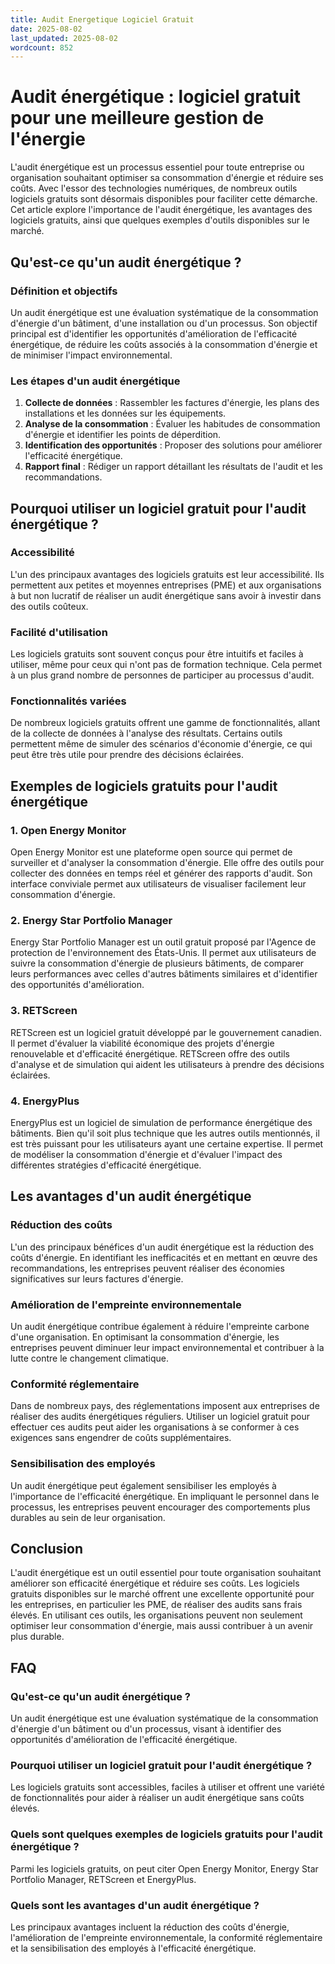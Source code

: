 ```yaml
---
title: Audit Energetique Logiciel Gratuit
date: 2025-08-02
last_updated: 2025-08-02
wordcount: 852
---
```


# Audit énergétique : logiciel gratuit pour une meilleure gestion de l'énergie

L'audit énergétique est un processus essentiel pour toute entreprise ou organisation souhaitant optimiser sa consommation d'énergie et réduire ses coûts. Avec l'essor des technologies numériques, de nombreux outils logiciels gratuits sont désormais disponibles pour faciliter cette démarche. Cet article explore l'importance de l'audit énergétique, les avantages des logiciels gratuits, ainsi que quelques exemples d'outils disponibles sur le marché.

## Qu'est-ce qu'un audit énergétique ?

### Définition et objectifs

Un audit énergétique est une évaluation systématique de la consommation d'énergie d'un bâtiment, d'une installation ou d'un processus. Son objectif principal est d'identifier les opportunités d'amélioration de l'efficacité énergétique, de réduire les coûts associés à la consommation d'énergie et de minimiser l'impact environnemental.

### Les étapes d'un audit énergétique

1. **Collecte de données** : Rassembler les factures d'énergie, les plans des installations et les données sur les équipements.
2. **Analyse de la consommation** : Évaluer les habitudes de consommation d'énergie et identifier les points de déperdition.
3. **Identification des opportunités** : Proposer des solutions pour améliorer l'efficacité énergétique.
4. **Rapport final** : Rédiger un rapport détaillant les résultats de l'audit et les recommandations.

## Pourquoi utiliser un logiciel gratuit pour l'audit énergétique ?

### Accessibilité

L'un des principaux avantages des logiciels gratuits est leur accessibilité. Ils permettent aux petites et moyennes entreprises (PME) et aux organisations à but non lucratif de réaliser un audit énergétique sans avoir à investir dans des outils coûteux.

### Facilité d'utilisation

Les logiciels gratuits sont souvent conçus pour être intuitifs et faciles à utiliser, même pour ceux qui n'ont pas de formation technique. Cela permet à un plus grand nombre de personnes de participer au processus d'audit.

### Fonctionnalités variées

De nombreux logiciels gratuits offrent une gamme de fonctionnalités, allant de la collecte de données à l'analyse des résultats. Certains outils permettent même de simuler des scénarios d'économie d'énergie, ce qui peut être très utile pour prendre des décisions éclairées.

## Exemples de logiciels gratuits pour l'audit énergétique

### 1. Open Energy Monitor

Open Energy Monitor est une plateforme open source qui permet de surveiller et d'analyser la consommation d'énergie. Elle offre des outils pour collecter des données en temps réel et générer des rapports d'audit. Son interface conviviale permet aux utilisateurs de visualiser facilement leur consommation d'énergie.

### 2. Energy Star Portfolio Manager

Energy Star Portfolio Manager est un outil gratuit proposé par l'Agence de protection de l'environnement des États-Unis. Il permet aux utilisateurs de suivre la consommation d'énergie de plusieurs bâtiments, de comparer leurs performances avec celles d'autres bâtiments similaires et d'identifier des opportunités d'amélioration.

### 3. RETScreen

RETScreen est un logiciel gratuit développé par le gouvernement canadien. Il permet d'évaluer la viabilité économique des projets d'énergie renouvelable et d'efficacité énergétique. RETScreen offre des outils d'analyse et de simulation qui aident les utilisateurs à prendre des décisions éclairées.

### 4. EnergyPlus

EnergyPlus est un logiciel de simulation de performance énergétique des bâtiments. Bien qu'il soit plus technique que les autres outils mentionnés, il est très puissant pour les utilisateurs ayant une certaine expertise. Il permet de modéliser la consommation d'énergie et d'évaluer l'impact des différentes stratégies d'efficacité énergétique.

## Les avantages d'un audit énergétique

### Réduction des coûts

L'un des principaux bénéfices d'un audit énergétique est la réduction des coûts d'énergie. En identifiant les inefficacités et en mettant en œuvre des recommandations, les entreprises peuvent réaliser des économies significatives sur leurs factures d'énergie.

### Amélioration de l'empreinte environnementale

Un audit énergétique contribue également à réduire l'empreinte carbone d'une organisation. En optimisant la consommation d'énergie, les entreprises peuvent diminuer leur impact environnemental et contribuer à la lutte contre le changement climatique.

### Conformité réglementaire

Dans de nombreux pays, des réglementations imposent aux entreprises de réaliser des audits énergétiques réguliers. Utiliser un logiciel gratuit pour effectuer ces audits peut aider les organisations à se conformer à ces exigences sans engendrer de coûts supplémentaires.

### Sensibilisation des employés

Un audit énergétique peut également sensibiliser les employés à l'importance de l'efficacité énergétique. En impliquant le personnel dans le processus, les entreprises peuvent encourager des comportements plus durables au sein de leur organisation.

## Conclusion

L'audit énergétique est un outil essentiel pour toute organisation souhaitant améliorer son efficacité énergétique et réduire ses coûts. Les logiciels gratuits disponibles sur le marché offrent une excellente opportunité pour les entreprises, en particulier les PME, de réaliser des audits sans frais élevés. En utilisant ces outils, les organisations peuvent non seulement optimiser leur consommation d'énergie, mais aussi contribuer à un avenir plus durable.

## FAQ

### Qu'est-ce qu'un audit énergétique ?

Un audit énergétique est une évaluation systématique de la consommation d'énergie d'un bâtiment ou d'un processus, visant à identifier des opportunités d'amélioration de l'efficacité énergétique.

### Pourquoi utiliser un logiciel gratuit pour l'audit énergétique ?

Les logiciels gratuits sont accessibles, faciles à utiliser et offrent une variété de fonctionnalités pour aider à réaliser un audit énergétique sans coûts élevés.

### Quels sont quelques exemples de logiciels gratuits pour l'audit énergétique ?

Parmi les logiciels gratuits, on peut citer Open Energy Monitor, Energy Star Portfolio Manager, RETScreen et EnergyPlus.

### Quels sont les avantages d'un audit énergétique ?

Les principaux avantages incluent la réduction des coûts d'énergie, l'amélioration de l'empreinte environnementale, la conformité réglementaire et la sensibilisation des employés à l'efficacité énergétique.
